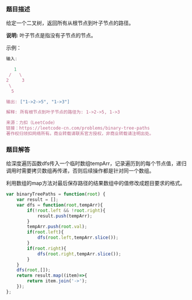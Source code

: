 ### 题目描述

给定一个二叉树，返回所有从根节点到叶子节点的路径。

**说明:** 叶子节点是指没有子节点的节点。

示例：

```js
输入:

   1
 /   \
2     3
 \
  5

输出: ["1->2->5", "1->3"]

解释: 所有根节点到叶子节点的路径为: 1->2->5, 1->3

来源：力扣（LeetCode）
链接：https://leetcode-cn.com/problems/binary-tree-paths
著作权归领扣网络所有。商业转载请联系官方授权，非商业转载请注明出处。
```

### 题目解答

给深度遍历函数dfs传入一个临时数组tempArr，记录遍历到的每个节点值，递归调用时需要拷贝数组再传递，否则后续操作都是针对同一个数组。

利用数组的map方法对最后保存路径的结果数组中的值修改成题目要求的格式。

```js
var binaryTreePaths = function(root) {
    var result = [];
    var dfs = function(root,tempArr){
        if(!root.left && !root.right){
            result.push(tempArr);
        }
        tempArr.push(root.val);
        if(root.left){
            dfs(root.left,tempArr.slice());
        }
        if(root.right){
            dfs(root.right,tempArr.slice());
        }
    }
    dfs(root,[]);
    return result.map((item)=>{
        return item.join('->');
    });
};
```

